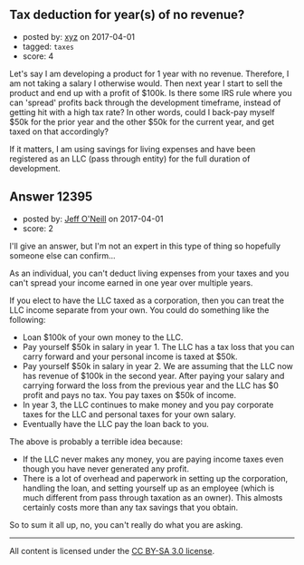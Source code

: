 ## Tax deduction for year(s) of no revenue?

- posted by: [xyz](https://stackexchange.com/users/1705326/xyz) on 2017-04-01
- tagged: `taxes`
- score: 4

Let's say I am developing a product for 1 year with no revenue.  Therefore, I am not taking a salary I otherwise would.  Then next year I start to sell the product and end up with a profit of $100k.  Is there some IRS rule where you can 'spread' profits back through the development timeframe, instead of getting hit with a high tax rate?  In other words, could I back-pay myself $50k for the prior year and the other $50k for the current year, and get taxed on that accordingly?

If it matters, I am using savings for living expenses and have been registered as an LLC (pass through entity) for the full duration of development.



## Answer 12395

- posted by: [Jeff O'Neill](https://stackexchange.com/users/46273/jeff-o-neill) on 2017-04-01
- score: 2

I'll give an answer, but I'm not an expert in this type of thing so hopefully someone else can confirm...

As an individual, you can't deduct living expenses from your taxes and you can't spread your income earned in one year over multiple years.

If you elect to have the LLC taxed as a corporation, then you can treat the LLC income separate from your own.  You could do something like the following:

 - Loan $100k of your own money to the LLC.
 - Pay yourself $50k in salary in year 1.  The LLC has a tax loss that you can carry forward and your personal income is taxed at $50k.
 - Pay yourself $50k in salary in year 2.  We are assuming that the LLC now has revenue of $100k in the second year.  After paying your salary and carrying forward the loss from the previous year and the LLC has $0 profit and pays no tax.  You pay taxes on $50k of income.
 - In year 3, the LLC continues to make money and you pay corporate taxes for the LLC and personal taxes for your own salary.
 - Eventually have the LLC pay the loan back to you.  

The above is probably a terrible idea because:

 - If the LLC never makes any money, you are paying income taxes even though you have never generated any profit.  
 - There is a lot of overhead and paperwork in setting up the corporation, handling the loan, and setting yourself up as an employee (which is much different from pass through taxation as an owner).  This almosts certainly costs more than any tax savings that you obtain.

So to sum it all up, no, you can't really do what you are asking.



---

All content is licensed under the [CC BY-SA 3.0 license](https://creativecommons.org/licenses/by-sa/3.0/).
